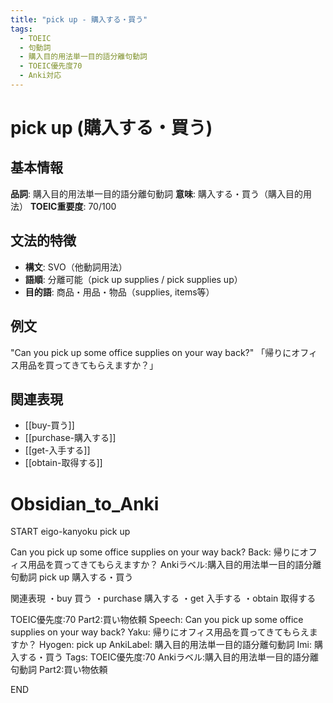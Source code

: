 ```yaml
---
title: "pick up - 購入する・買う"
tags:
  - TOEIC
  - 句動詞
  - 購入目的用法単一目的語分離句動詞
  - TOEIC優先度70
  - Anki対応
---
```


# pick up (購入する・買う)

## 基本情報
**品詞**: 購入目的用法単一目的語分離句動詞
**意味**: 購入する・買う（購入目的用法）
**TOEIC重要度**: 70/100

## 文法的特徴
- **構文**: SVO（他動詞用法）
- **語順**: 分離可能（pick up supplies / pick supplies up）
- **目的語**: 商品・用品・物品（supplies, items等）

## 例文
"Can you pick up some office supplies on your way back?"
「帰りにオフィス用品を買ってきてもらえますか？」

## 関連表現
- [[buy-買う]]
- [[purchase-購入する]]
- [[get-入手する]]
- [[obtain-取得する]]

# Obsidian_to_Anki
START
eigo-kanyoku
pick up

Can you pick up some office supplies on your way back?
Back: 
帰りにオフィス用品を買ってきてもらえますか？
Ankiラベル:購入目的用法単一目的語分離句動詞
pick up
購入する・買う

関連表現
・buy 買う
・purchase 購入する
・get 入手する
・obtain 取得する

TOEIC優先度:70
Part2:買い物依頼
Speech: Can you pick up some office supplies on your way back?
Yaku: 帰りにオフィス用品を買ってきてもらえますか？
Hyogen: pick up
AnkiLabel: 購入目的用法単一目的語分離句動詞
Imi: 購入する・買う
Tags: TOEIC優先度:70 Ankiラベル:購入目的用法単一目的語分離句動詞 Part2:買い物依頼
<!--ID: 1753022730241-->
END 